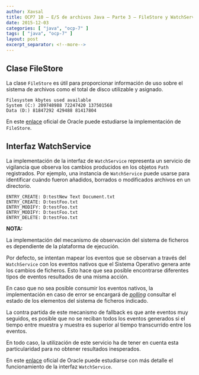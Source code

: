 ```yaml
---
author: Xavsal
title: OCP7 10 – E/S de archivos Java – Parte 3 – FileStore y WatchService
date: 2015-12-03
categories: [ "java", "ocp-7" ]
tags: [ "java", "ocp-7" ]
layout: post
excerpt_separator: <!--more-->
---
```


<!--more-->

## Clase FileStore

La  clase `FileStore` es útil para proporcionar información de uso sobre el sistema de archivos como el total de disco utilizable y asignado.

```
Filesystem kbytes used available
System (C:) 209748988 72247420 137501568
Data (D:) 81847292 429488 81417804
```
 
En este [enlace](https://docs.oracle.com/javase/tutorial/displayCode.html?code=https://docs.oracle.com/javase/tutorial/essential/io/examples/DiskUsage.java) oficial de Oracle puede estudiarse la implementación de `FileStore`.

## Interfaz WatchService

La implementación de la interfaz de `WatchService` representa un servicio de vigilancia que observa los cambios producidos en los objetos `Path` registrados.
Por ejemplo, una instancia de `WatchService` puede usarse para identificar cuándo fueron añadidos, borrados o modificados archivos en un directorio.

```
ENTRY_CREATE: D:testNew Text Document.txt
ENTRY_CREATE: D:testFoo.txt
ENTRY_MODIFY: D:testFoo.txt
ENTRY_MODIFY: D:testFoo.txt
ENTRY_DELETE: D:testFoo.txt
```

**NOTA:**

La implementación del mecanismo de observación del sistema de ficheros es dependiente de la plataforma de ejecución.

Por defecto, se intentan mapear los eventos que se observan a través del `WatchService` con los eventos nativos que el Sistema Operativo genera ante los cambios de ficheros. 
Esto hace que sea posible encontrarse diferentes tipos de eventos resultados de una misma acción.

En caso que no sea posible consumir los eventos nativos, la implementación en caso de error se encargará de [_polling_](https://en.wikipedia.org/wiki/Polling_(computer_science)) consultar el estado de los elementos del sistema de ficheros indicado.

La contra partida de este mecanismo de fallback es que ante eventos muy seguidos, es posible que no se reciban todos los eventos generados si el tiempo entre muestra y muestra es superior al tiempo transcurrido entre los eventos.

En todo caso, la utilización de este servicio ha de tener en cuenta esta particularidad para no obtener resultados inesperados.


En este [enlace](https://docs.oracle.com/javase/tutorial/essential/io/notification.html) oficial de Oracle puede estudiarse con más detalle el funcionamiento de la interfaz `WatchService`.
